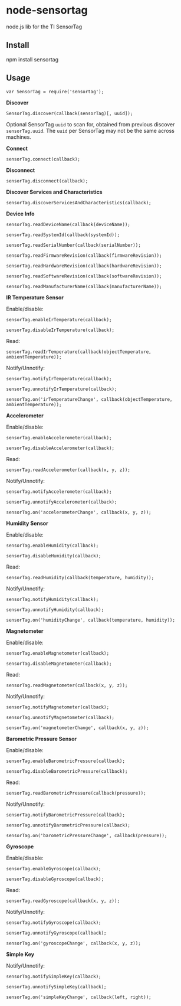 node-sensortag
==============

node.js lib for the TI SensorTag

Install
-------

npm install sensortag

Usage
-----

    var SensorTag = require('sensortag');

__Discover__

    SensorTag.discover(callback(sensorTag)[, uuid]);

Optional SensorTag ```uuid``` to scan for, obtained from previous discover ```sensorTag.uuid```.
The ```uuid``` per SensorTag may not be the same across machines. 

__Connect__

    sensorTag.connect(callback);

__Disconnect__

    sensorTag.disconnect(callback);

__Discover Services and Characteristics__

    sensorTag.discoverServicesAndCharacteristics(callback);

__Device Info__

    sensorTag.readDeviceName(callback(deviceName));

    sensorTag.readSystemId(callback(systemId));

    sensorTag.readSerialNumber(callback(serialNumber));

    sensorTag.readFirmwareRevision(callback(firmwareRevision));

    sensorTag.readHardwareRevision(callback(hardwareRevision));

    sensorTag.readSoftwareRevision(callback(softwareRevision));

    sensorTag.readManufacturerName(callback(manufacturerName));

__IR Temperature Sensor__

Enable/disable:

    sensorTag.enableIrTemperature(callback);

    sensorTag.disableIrTemperature(callback);

Read:

    sensorTag.readIrTemperature(callback(objectTemperature, ambientTemperature));

Notify/Unnotify:

    sensorTag.notifyIrTemperature(callback);

    sensorTag.unnotifyIrTemperature(callback);

    sensorTag.on('irTemperatureChange', callback(objectTemperature, ambientTemperature));

__Accelerometer__

Enable/disable:

    sensorTag.enableAccelerometer(callback);

    sensorTag.disableAccelerometer(callback);

Read:

    sensorTag.readAccelerometer(callback(x, y, z));

Notify/Unnotify:

    sensorTag.notifyAccelerometer(callback);

    sensorTag.unnotifyAccelerometer(callback);

    sensorTag.on('accelerometerChange', callback(x, y, z));

__Humidity Sensor__

Enable/disable:

    sensorTag.enableHumidity(callback);

    sensorTag.disableHumidity(callback);

Read:

    sensorTag.readHumidity(callback(temperature, humidity));

Notify/Unnotify:

    sensorTag.notifyHumidity(callback);

    sensorTag.unnotifyHumidity(callback);

    sensorTag.on('humidityChange', callback(temperature, humidity));

__Magnetometer__

Enable/disable:

    sensorTag.enableMagnetometer(callback);

    sensorTag.disableMagnetometer(callback);

Read:

    sensorTag.readMagnetometer(callback(x, y, z));

Notify/Unnotify:

    sensorTag.notifyMagnetometer(callback);

    sensorTag.unnotifyMagnetometer(callback);

    sensorTag.on('magnetometerChange', callback(x, y, z));

__Barometric Pressure Sensor__

Enable/disable:

    sensorTag.enableBarometricPressure(callback);

    sensorTag.disableBarometricPressure(callback);

Read:

    sensorTag.readBarometricPressure(callback(pressure));

Notify/Unnotify:

    sensorTag.notifyBarometricPressure(callback);

    sensorTag.unnotifyBarometricPressure(callback);

    sensorTag.on('barometricPressureChange', callback(pressure));

__Gyroscope__

Enable/disable:

    sensorTag.enableGyroscope(callback);

    sensorTag.disableGyroscope(callback);

Read:

    sensorTag.readGyroscope(callback(x, y, z));

Notify/Unnotify:

    sensorTag.notifyGyroscope(callback);

    sensorTag.unnotifyGyroscope(callback);

    sensorTag.on('gyroscopeChange', callback(x, y, z));

__Simple Key__

Notify/Unnotify:

    sensorTag.notifySimpleKey(callback);

    sensorTag.unnotifySimpleKey(callback);

    sensorTag.on('simpleKeyChange', callback(left, right));
